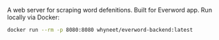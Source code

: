 A web server for scraping word defenitions. Built for Everword app.
Run locally via Docker:
```bash
docker run --rm -p 8080:8080 whyneet/everword-backend:latest
```